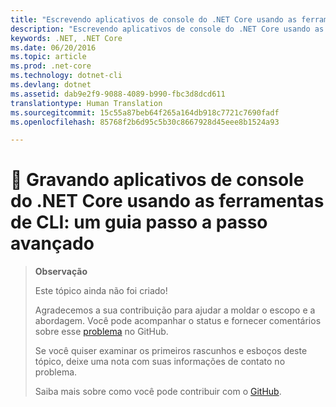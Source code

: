 ```yaml
---
title: "Escrevendo aplicativos de console do .NET Core usando as ferramentas da CLI: um guia passo a passo avançado"
description: "Escrevendo aplicativos de console do .NET Core usando as ferramentas da CLI: um guia passo a passo avançado"
keywords: .NET, .NET Core
ms.date: 06/20/2016
ms.topic: article
ms.prod: .net-core
ms.technology: dotnet-cli
ms.devlang: dotnet
ms.assetid: dab9e2f9-9088-4089-b990-fbc3d8dcd611
translationtype: Human Translation
ms.sourcegitcommit: 15c55a87beb64f265a164db918c7721c7690fadf
ms.openlocfilehash: 85768f2b6d95c5b30c8667928d45eee8b1524a93

---
```


# <a name="-writing-net-core-console-apps-using-the-cli-tools-an-advanced-step-by-step-guide"></a>🔧 Gravando aplicativos de console do .NET Core usando as ferramentas de CLI: um guia passo a passo avançado

> **Observação**
> 
> Este tópico ainda não foi criado! 
>
> Agradecemos a sua contribuição para ajudar a moldar o escopo e a abordagem. Você pode acompanhar o status e fornecer comentários sobre esse [problema](https://github.com/dotnet/docs/issues/180) no GitHub.
> 
> Se você quiser examinar os primeiros rascunhos e esboços deste tópico, deixe uma nota com suas informações de contato no problema.
>
> Saiba mais sobre como você pode contribuir com o [GitHub](https://github.com/dotnet/docs/blob/master/CONTRIBUTING.md).
>



<!--HONumber=Nov16_HO5-->


